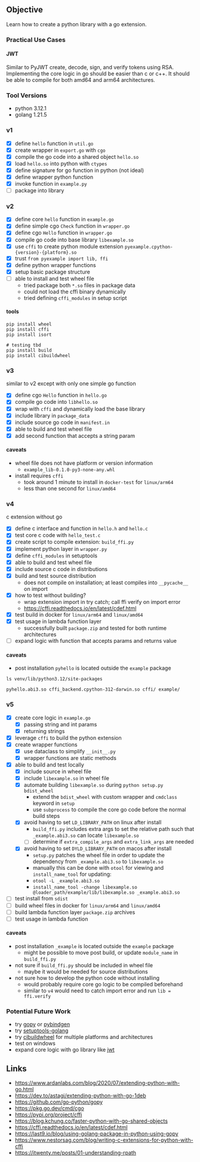 ## Objective
Learn how to create a python library with a go extension.

### Practical Use Cases
#### JWT
Similar to PyJWT create, decode, sign, and verify tokens using RSA. Implementing the core logic in go should be easier
than c or c++. It should be able to compile for both amd64 and arm64 architectures.

### Tool Versions
- python 3.12.1
- golang 1.21.5

### v1
- [x] define `hello` function in `util.go`
- [x] create wrapper in `export.go` with `cgo`
- [x] compile the go code into a shared object `hello.so`
- [x] load `hello.so` into python with `ctypes`
- [x] define signature for go function in python (not ideal)
- [x] define wrapper python function
- [x] invoke function in `example.py`
- [ ] package into library

### v2
- [x] define core `hello` function in `example.go`
- [x] define simple cgo `Check` function in `wrapper.go`
- [x] define cgo `Hello` function in `wrapper.go`
- [x] compile go code into base library `libexample.so`
- [x] use `cffi` to create python module extension `pyexample.cpython-{version}-{platform}.so`
- [x] trust `from pyexample import lib, ffi`
- [x] define python wrapper functions
- [x] setup basic package structure
- [ ] able to install and test wheel file
  - tried package both `*.so` files in package data
  - could not load the cffi binary dynamically
  - tried defining `cffi_modules` in setup script

#### tools
```shell
pip install wheel
pip install cffi
pip install isort
```
```shell
# testing tbd
pip install build
pip install cibuildwheel
```

### v3
similar to v2 except with only one simple go function
- [x] define cgo `Hello` function in `hello.go`
- [x] compile go code into `libhello.so`
- [x] wrap with `cffi` and dynamically load the base library
- [x] include library in `package_data`
- [x] include source go code in `manifest.in`
- [x] able to build and test wheel file
- [x] add second function that accepts a string param

#### caveats
- wheel file does not have platform or version information
  - `example_lib-0.1.0-py3-none-any.whl`
- install requires `cffi`
  - took around 1 minute to install in `docker-test` for `linux/arm64`
  - less than one second for `linux/amd64`

### v4
c extension without go
- [x] define c interface and function in `hello.h` and `hello.c`
- [x] test core c code with `hello_test.c`
- [x] create script to compile extension: `build_ffi.py`
- [x] implement python layer in `wrapper.py`
- [x] define `cffi_modules` in setuptools
- [x] able to build and test wheel file
- [x] include source c code in distributions
- [x] build and test source distribution
  - does not compile on installation; at least compiles into `__pycache__` on import
- [x] how to test without building?
  - wrap extension import in try catch; call ffi verify on import error
  - https://cffi.readthedocs.io/en/latest/cdef.html
- [x] test build in docker for `linux/arm64` and `linux/amd64`
- [x] test usage in lambda function layer
  - successfully built `package.zip` and tested for both runtime architectures
- [ ] expand logic with function that accepts params and returns value

#### caveats
- post installation `pyhello` is located outside the `example` package
```shell
ls venv/lib/python3.12/site-packages
```
```text
pyhello.abi3.so cffi_backend.cpython-312-darwin.so cffi/ example/
```

### v5
- [x] create core logic in `example.go`
  - [x] passing string and int params
  - [x] returning strings
- [x] leverage `cffi` to build the python extension
- [x] create wrapper functions
  - [x] use dataclass to simplify `__init__.py`
  - [x] wrapper functions are static methods
- [x] able to build and test locally
  - [x] include source in wheel file
  - [x] include `libexample.so` in wheel file
  - [x] automate building `libexample.so` during `python setup.py bdist_wheel`
    - extend the `bdist_wheel` with custom wrapper and `cmdclass` keyword in `setup`
    - use `subprocess` to compile the core go code before the normal build steps
  - [x] avoid having to set `LD_LIBRARY_PATH` on linux after install
    - `build_ffi.py` includes extra args to set the relative path such that `_example.abi3.so` can locate `libexample.so`
    - [ ] determine if `extra_compile_args` and `extra_link_args` are needed
  - [x] avoid having to set `DYLD_LIBRARY_PATH` on macos after install
    - `setup.py` patches the wheel file in order to update the dependency from `_example.abi3.so` to `libexample.so`
    - manually this can be done with `otool` for viewing and `install_name_tool` for updating:
    - `otool -L _example.abi3.so`
    - `install_name_tool -change libexample.so @loader_path/example/lib/libexample.so _example.abi3.so` 
- [ ] test install from `sdist`
- [ ] build wheel files in docker for `linux/arm64` and `linux/amd64`
- [ ] build lambda function layer `package.zip` archives
- [ ] test usage in lambda function

#### caveats
- post installation `_example` is located outside the `example` package
  - might be possible to move post build, or update `module_name` in `build_ffi.py`
- not sure if `build_ffi.py` should be included in wheel file
  - maybe it would be needed for source distributions
- not sure how to develop the python code without installing
  - would probably require core go logic to be compiled beforehand
  - similar to `v4` would need to catch import error and run `lib = ffi.verify`

### Potential Future Work
- try [gopy](https://github.com/go-python/gopy) or [pybindgen](https://pypi.org/project/PyBindGen)
- try [setuptools-golang](https://pypi.org/project/setuptools-golang)
- try [cibuildwheel](https://cibuildwheel.readthedocs.io) for multiple platforms and architectures
- test on windows
- expand core logic with go library like [jwt](https://github.com/golang-jwt/jwt)

## Links
- https://www.ardanlabs.com/blog/2020/07/extending-python-with-go.html
- https://dev.to/astagi/extending-python-with-go-1deb
- https://github.com/go-python/gopy
- https://pkg.go.dev/cmd/cgo
- https://pypi.org/project/cffi
- https://blog.kchung.co/faster-python-with-go-shared-objects
- https://cffi.readthedocs.io/en/latest/cdef.html
- https://last9.io/blog/using-golang-package-in-python-using-gopy
- https://www.nestorsag.com/blog/writing-c-extensions-for-python-with-cffi
- https://itwenty.me/posts/01-understanding-rpath
